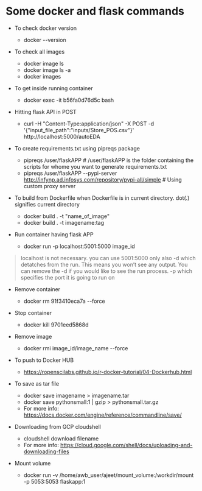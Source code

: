 # Some docker and flask commands #

* To check docker version
	* docker --version

* To check all images
	* docker image ls 
	* docker image ls -a
	* docker images

* To get inside running container
	* docker exec -it b56fa0d76d5c bash
	
* Hitting flask API in POST
	* curl -H "Content-Type:application/json" -X POST -d '{"input_file_path":"inputs/Store_POS.csv"}' http://localhost:5000/autoEDA

* To create requirements.txt using pipreqs package
	* pipreqs /user/flaskAPP          # /user/flaskAPP is the folder containing the scripts for whome you want to generate requirements.txt
	* pipreqs /user/flaskAPP --pypi-server http://infynp.ad.infosys.com/repository/pypi-all/simple      # Using custom proxy server

* To build from Dockerfile when Dockerfile is in current directory. dot(.) signifies current directory
	* docker build . -t "name_of_image"
	* docker build . -t imagename:tag     

* Run container having flask APP
	* docker run -p localhost:5001:5000 image_id
	
> localhost is not necessary. you can use 5001:5000 only also
-d which detatches from the run. This means you won’t see any output. You can remove the -d if you would like to see the run process.
-p which specifies the port it is going to run on

* Remove container
	* docker rm 91f3410eca7a --force

* Stop container
	* docker kill 9701eed5868d

* Remove image
	* docker rmi image_id/image_name --force

* To push to Docker HUB
	* https://ropenscilabs.github.io/r-docker-tutorial/04-Dockerhub.html

* To save as tar file
	* docker save imagename > imagename.tar
	* docker save pythonsmall:1 | gzip > pythonsmall.tar.gz
	* For more info: https://docs.docker.com/engine/reference/commandline/save/

* Downloading from GCP cloudshell
	* cloudshell download filename
	* For more info: https://cloud.google.com/shell/docs/uploading-and-downloading-files

* Mount volume
	* docker run -v /home/awb_user/ajeet/mount_volume:/workdir/mount -p 5053:5053 flaskapp:1
